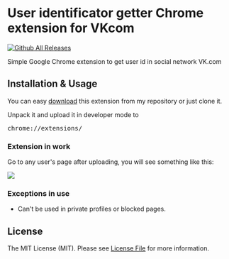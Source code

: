 # User identificator getter Chrome extension for VKcom

[![Github All Releases](https://img.shields.io/github/downloads/teh9/vk-user-id/total.svg)]()

Simple Google Chrome extension to get user id in social network VK.com

## Installation & Usage

You can easy <a href="https://github.com/teh9/vk-user-id/archive/refs/tags/v1.0.0.zip">download</a> this extension from my repository or just clone it.

Unpack it and upload it in developer mode to 

<pre>
chrome://extensions/
</pre>

### Extension in work

Go to any user's page after uploading, you will see something like this:

<img src="https://i.imgur.com/BQFnPqO.png" />

### Exceptions in use

- Can't be used in private profiles or blocked pages.

## License

The MIT License (MIT). Please see <a href="https://github.com/teh9/vk-user-id/blob/master/LICENSE">License File</a> for more information.
